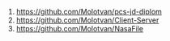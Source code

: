 1. https://github.com/Molotvan/pcs-jd-diplom
2. https://github.com/Molotvan/Client-Server
3. https://github.com/Molotvan/NasaFile

